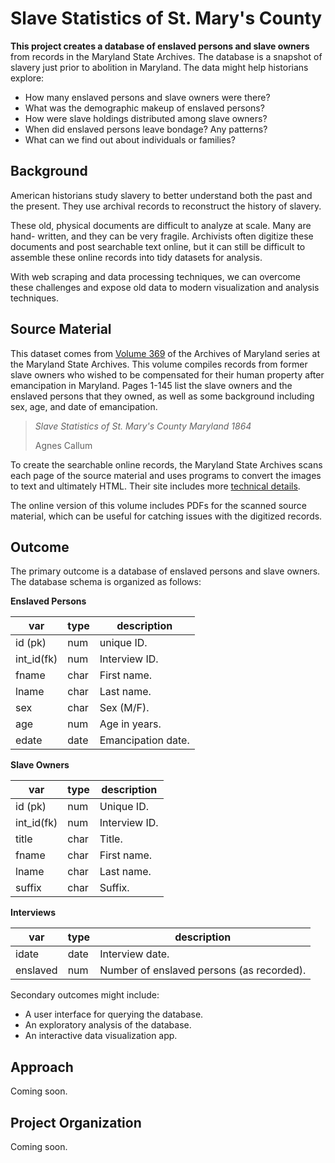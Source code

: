 Slave Statistics of St. Mary's County
=====================================

__This project creates a database of enslaved persons and slave owners__ from
records in the Maryland State Archives. The database is a snapshot of slavery
just prior to abolition in Maryland. The data might help historians explore:

- How many enslaved persons and slave owners were there?
- What was the demographic makeup of enslaved persons?
- How were slave holdings distributed among slave owners?
- When did enslaved persons leave bondage? Any patterns?
- What can we find out about individuals or families?

## Background

American historians study slavery to better understand both the past and the
present. They use archival records to reconstruct the history of slavery.

These old, physical documents are difficult to analyze at scale. Many are hand-
written, and they can be very fragile. Archivists often digitize these documents
and post searchable text online, but it can still be difficult to assemble these
online records into tidy datasets for analysis.

With web scraping and data processing techniques, we can overcome these
challenges and expose old data to modern visualization and analysis techniques.

## Source Material

This dataset comes from [Volume 369](http://aomol.msa.maryland.gov/megafile/msa/speccol/sc2900/sc2908/000001/000369/html/index.html)
of the Archives of Maryland series at the Maryland State Archives. This volume
compiles records from former slave owners who wished to be compensated for their
human property after emancipation in Maryland. Pages 1-145 list the slave owners
and the enslaved persons that they owned, as well as some background including
sex, age, and date of emancipation.

> _Slave Statistics of St. Mary's County Maryland 1864_
>
> Agnes Callum

To create the searchable online records, the Maryland State Archives scans each
page of the source material and uses programs to convert the images to text and
ultimately HTML. Their site includes more [technical details](http://aomol.msa.maryland.gov/megafile/msa/speccol/sc2900/sc2908/html/about.html).

The online version of this volume includes PDFs for the scanned source material,
which can be useful for catching issues with the digitized records.

## Outcome

The primary outcome is a database of enslaved persons and slave owners. The
database schema is organized as follows:

__Enslaved Persons__

|var          |type|description       |
|-------------|----|------------------|
|id (pk)      |num |unique ID.        |
|int_id(fk)   |num |Interview ID.     |
|fname        |char|First name.       |
|lname        |char|Last name.        |
|sex          |char|Sex (M/F).        |
|age          |num |Age in years.     |
|edate        |date|Emancipation date.|

__Slave Owners__

|var       |type|description  |
|----------|----|-------------|
|id (pk)   |num |Unique ID.   |
|int_id(fk)|num |Interview ID.|
|title     |char|Title.       |
|fname     |char|First name.  |
|lname     |char|Last name.   |
|suffix    |char|Suffix.      |

__Interviews__

|var     |type|description                              |
|--------|----|-----------------------------------------|
|idate   |date|Interview date.                          |
|enslaved|num |Number of enslaved persons (as recorded).|

Secondary outcomes might include:

- A user interface for querying the database.
- An exploratory analysis of the database.
- An interactive data visualization app.

## Approach
Coming soon.

## Project Organization
Coming soon.
